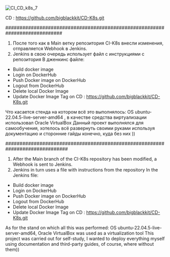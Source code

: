 ![CI_CD_k8s_7](https://github.com/user-attachments/assets/e7e7d34c-463f-4e9e-b76a-60224428d851)

CD : https://github.com/bigblackkit/CD-K8s.git



############################################################################

1. После того как в Main ветку репозитория СI-K8s внесли изменения,
отправляется Webhook в Jenkins.
2. Jenkins в свою очередь использует файл с инструкциями с репозитория
В дженкинс файле:
 - Build docker image
 - Login on DockerHub
 - Push Docker image on DockerHub
 - Logout from DockerHub
 - Delete local Docker Image
 - Update Docker Image Tag on CD : https://github.com/bigblackkit/CD-K8s.git

Что касается стенда на котором всё это выполнялось:
OS ubuntu-22.04.5-live-server-amd64 , в качестве средства виртуализации использовал Oracle VirtualBox
Данный проект выполнялся для самообучения, хотелось всё развернуть своими руками используя документацию и сторонние гайды конечно, куда без них ))

##############################################################################

1. After the Main branch of the CI-K8s repository has been modified, a Webhook is sent to Jenkins.
2. Jenkins in turn uses a file with instructions from the repository
In the Jenkins file:
- Build docker image
- Login on DockerHub
- Push Docker image on DockerHub
- Logout from DockerHub
- Delete local Docker Image
- Update Docker Image Tag on CD : https://github.com/bigblackkit/CD-K8s.git

As for the stand on which all this was performed:
OS ubuntu-22.04.5-live-server-amd64, Oracle VirtualBox was used as a virtualization tool
This project was carried out for self-study, I wanted to deploy everything myself using documentation and third-party guides, of course, where without them))
